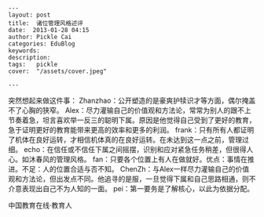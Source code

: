 
    ---
    layout: post  
    title:  诸位管理风格述评  
    date:  2013-01-28 04:15  
    author: Pickle Cai  
    categories: EduBlog  
    keywords: 
    description:   
    tags:	pickle   
    cover:  "/assets/cover.jpeg"  

    ---  
    
 突然想起来做这件事： Zhanzhao：公开塑造的是豪爽护犊识才等方面，偶尔掩盖不了心胸的狭窄。 Alex：尽力灌输自己的价值观和方法论，常常为别人的跟不上节奏着急，坦言喜欢举一反三的聪明下属。原因是他觉得自己受到了更好的教育，急于证明更好的教育能带来更高的效率和更多的利润。 frank：只有所有人都证明了机体在良好运转，才相信机体真的在良好运转。在未达到这一点之前，管理过细。 echo：在信任或不信任下属之间摇摆，识别和应对紧急任务稍差，但很得人心。如沐春风的管理风格。 fan：只要各个位置上有人在做就好。优点：事情在推进。不足：人的位置合适与否不知。 ChenZh：与Alex一样尽力灌输自己的价值观和方法论，但出发点不同。他追寻的是服，一旦觉得下属和自己思路相通，则不介意表现出自己不为人知的一面。 pei：第一要务是了解核心，以此为依据分配。





				

		    
 中国教育在线·教育人

